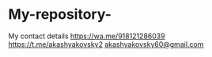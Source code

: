 # My-repository-
My contact details 
https://wa.me/918121286039
https://t.me/akashyakovsky2
akashyakovsky60@gmail.com 
